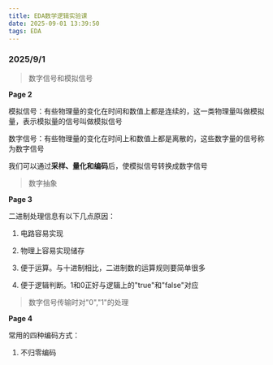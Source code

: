 ```yaml
---
title: EDA数学逻辑实验课
date: 2025-09-01 13:39:50
tags: EDA
---
```


### 2025/9/1

> 数字信号和模拟信号

**Page 2**

模拟信号：有些物理量的变化在时间和数值上都是连续的，这一类物理量叫做模拟量，表示模拟量的信号叫做模拟信号

数字信号：有些物理量的变化在时间上和数值上都是离散的，这些数字量的信号称为数字信号

我们可以通过**采样、量化和编码**后，使模拟信号转换成数字信号

> 数字抽象

**Page 3**

二进制处理信息有以下几点原因：

1. 电路容易实现

2. 物理上容易实现储存

3. 便于运算。与十进制相比，二进制数的运算规则要简单很多

4. 便于逻辑判断。1和0正好与逻辑上的"true"和"false"对应

> 数字信号传输时对"0","1"的处理

**Page 4**

常用的四种编码方式：

1. 不归零编码